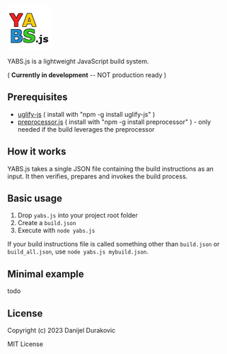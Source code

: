 ![YABS.js](/logo.png?raw=true)

YABS.js is a lightweight JavaScript build system.

( **Currently in development** -- NOT production ready )

## Prerequisites

- [uglify-js](https://www.npmjs.com/package/uglify-js) ( install with "npm -g install uglify-js" )
- [preprocessor.js](https://www.npmjs.com/package/preprocessor) ( install with "npm -g install preprocessor" ) - only needed if the build leverages the preprocessor


## How it works

YABS.js takes a single JSON file containing the build instructions as an input. It then verifies, prepares and invokes the build process.

## Basic usage

1) Drop `yabs.js` into your project root folder
2) Create a `build.json`
3) Execute with `node yabs.js`

If your build instructions file is called something other than `build.json` or `build_all.json`, use `node yabs.js mybuild.json`.

## Minimal example

todo

## License

Copyright (c) 2023 Danijel Durakovic

MIT License
